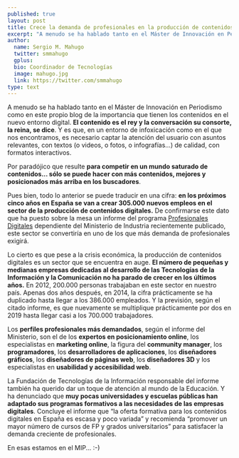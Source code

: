 ```yaml
---
published: true
layout: post
title: Crece la demanda de profesionales en la producción de contenidos digitales
excerpt: "A menudo se ha hablado tanto en el Máster de Innovación en Periodismo como en este propio blog de la importancia que tienen los contenidos en el nuevo entorno digital. El contenido es el rey y la conversación su consorte, la reina, se dice. Y es que, en un entorno de infoxicación como en el que nos encontramos, es necesario captar la atención del usuario con asuntos relevantes, con textos (o videos, o fotos, o infografías...) de calidad, con formatos interactivos."
author:
  name: Sergio M. Mahugo
  twitter: smmahugo
  gplus:  
  bio: Coordinador de Tecnologías
  image: mahugo.jpg
  link: https://twitter.com/smmahugo
type: text
---
```

A menudo se ha hablado tanto en el Máster de Innovación en Periodismo como en este propio blog de la importancia que tienen los contenidos en el nuevo entorno digital. **El contenido es el rey y la conversación su consorte, la reina, se dice**. Y es que, en un entorno de infoxicación como en el que nos encontramos, es necesario captar la atención del usuario con asuntos relevantes, con textos (o videos, o fotos, o infografías...) de calidad, con formatos interactivos. 

Por paradójico que resulte **para competir en un mundo saturado de contenidos... sólo se puede hacer con más contenidos, mejores y posicionados más arriba en los buscadores**.

Pues bien, todo lo anterior se puede traducir en una cifra: **en los próximos cinco años en España se van a crear 305.000 nuevos empleos en el sector de la producción de contenidos digitales.** De confirmarse este dato que ha puesto sobre la mesa un informe del programa [Profesionales Digitales](http://www.profesionalesdigitales.es/profdig/) dependiente del Ministerio de Industria recientemente publicado, este sector se convertiría en uno de los que más demanda de profesionales exigirá.

Lo cierto es que pese a la crisis económica, la producción de contenidos digitales es un sector que se encuentra en auge. **El número de pequeñas y medianas empresas dedicadas al desarrollo de las Tecnologías de la Información y la Comunicación no ha parado de crecer en los últimos años.** En 2012, 200.000 personas trabajaban en este sector en nuestro país. Apenas dos años después, en 2014, la cifra prácticamente se ha duplicado hasta llegar a los 386.000 empleados. Y la previsión, según el citado informe, es que nuevamente se multiplique prácticamente por dos en 2019 hasta llegar casi a los 700.000 trabajadores.

Los **perfiles profesionales más demandados**, según el informe del Ministerio, son el de los **expertos en posicionamiento online**, los especialistas en **marketing online**, la figura del **community manager**, los **programadores**, los **desarrolladores de aplicaciones**, los **diseñadores gráficos**, los **diseñadores de páginas web**, los **diseñadores 3D** y los especialistas en **usabilidad y accesibilidad web**.

La Fundación de Tecnologías de la Información responsable del informe también ha querido dar un toque de atención al mundo de la Educación. Y ha denunciado que **muy pocas universidades y escuelas públicas han adaptado sus programas formativos a las necesidades de las empresas digitales**. Concluye el informe que “la oferta formativa para los contenidos digitales en España es escasa y poco variada” y recomienda “promover un mayor número de cursos de FP y grados universitarios” para satisfacer la demanda creciente de profesionales.

En esas estamos en el MIP... :-)